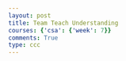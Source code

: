 ```yaml
---
layout: post
title: Team Teach Understanding
courses: {'csa': {'week': 7}}
comments: True
type: ccc
---
```


 